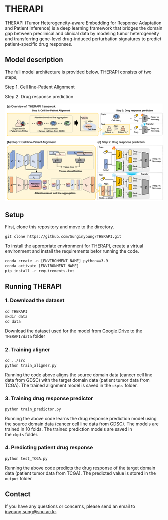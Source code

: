 # THERAPI

THERAPI (Tumor Heterogeneity-aware Embedding for Response Adaptation and Patient Inference) is a deep learning framework that bridges the domain gap between preclinical and clinical data by modeling tumor heterogeneity and transferring gene-level drug-induced perturbation signatures to predict patient-specific drug responses.

## Model description

The full model architecture is provided below. THERAPI consists of two steps;

Step 1. Cell line-Patient Alignment

Step 2. Drug response prediction

![model1](img/Overview.png)

## Setup
First, clone this repository and move to the directory.
```
git clone https://github.com/Sunginyoung/THERAPI.git
```

To install the appropriate environment for THERAPI, create a virtual environment and install the requirements befor running the code.
```
conda create -n [ENVIRONMENT NAME] python==3.9
conda activate [ENVIRONMENT NAME]
pip install -r requirements.txt
```

## Running THERAPI
### 1. Download the dataset
```
cd THERAPI
mkdir data
cd data
```
Download the dataset used for the model from [Google Drive](https://drive.google.com/drive/folders/1rnYXYwwqwfqS-q50D68EnYjkUUfw2an2?usp=drive_link) to the `THERAPI/data` folder

### 2. Training aligner
```
cd ../src
python train_aligner.py
```
Running the code above aligns the source domain data (cancer cell line data from GDSC) with the target domain data (patient tumor data from TCGA).
The trained alignment model is saved in the `ckpts` folder.

### 3. Training drug response predictor
```
python train_predictor.py
```
Running the above code learns the drug response prediction model using the source domain data (cancer cell line data from GDSC). The models are trained in 10 folds.
The trained prediction models are saved in the `ckpts` folder.

### 4. Predicting patient drug response
```
python test_TCGA.py
```
Running the above code predicts the drug response of the target domain data (patient tumor data from TCGA).
The predicted value is stored in the `output` folder


## Contact
If you have any questions or concerns, please send an email to [inyoung.sung@snu.ac.kr](inyoung.sung@snu.ac.kr).
